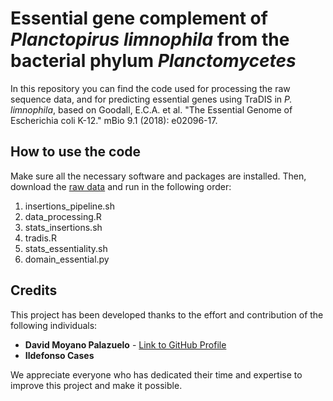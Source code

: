 # Essential gene complement of *Planctopirus limnophila* from the bacterial phylum *Planctomycetes* 


In this repository you can find the code used for processing the raw sequence data, and for predicting essential genes using TraDIS in *P. limnophila*, based on Goodall, E.C.A. et al. "The Essential Genome of Escherichia coli K-12." mBio 9.1 (2018): e02096-17.

## How to use the code
Make sure all the necessary software and packages are installed. 
Then, download the [raw data](https://doi.org/10.6084/m9.figshare.24249346) and run in the following order: 
1. insertions_pipeline.sh
2. data_processing.R
3. stats_insertions.sh
4. tradis.R
5. stats_essentiality.sh
6. domain_essential.py

## Credits

This project has been developed thanks to the effort and contribution of the following individuals:

- **David Moyano Palazuelo** - [Link to GitHub Profile](https://github.com/dmoypal)
- **Ildefonso Cases**

We appreciate everyone who has dedicated their time and expertise to improve this project and make it possible.
